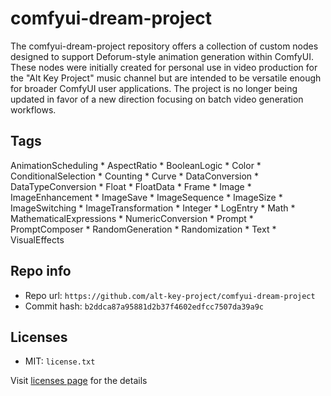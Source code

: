 # comfyui-dream-project
The comfyui-dream-project repository offers a collection of custom nodes designed to support Deforum-style animation generation within ComfyUI. These nodes were initially created for personal use in video production for the "Alt Key Project" music channel but are intended to be versatile enough for broader ComfyUI user applications. The project is no longer being updated in favor of a new direction focusing on batch video generation workflows.

## Tags
AnimationScheduling * AspectRatio * BooleanLogic * Color * ConditionalSelection * Counting * Curve * DataConversion * DataTypeConversion * Float * FloatData * Frame * Image * ImageEnhancement * ImageSave * ImageSequence * ImageSize * ImageSwitching * ImageTransformation * Integer * LogEntry * Math * MathematicalExpressions * NumericConversion * Prompt * PromptComposer * RandomGeneration * Randomization * Text * VisualEffects

## Repo info
- Repo url: `https://github.com/alt-key-project/comfyui-dream-project`
- Commit hash: `b2ddca87a95881d2b37f4602edfcc7507da39a9c`

## Licenses
- MIT: `license.txt`

Visit [licenses page](licenses.md) for the details

